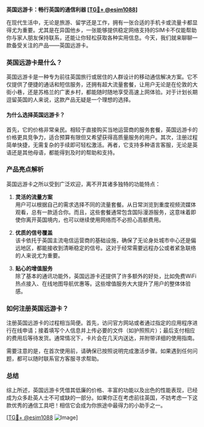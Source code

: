 **英国远游卡：畅行英国的通信利器 [[TG💪+ @esim1088](https://t.me/s/esim1088)]**

在现代生活中，无论是旅游、留学还是工作，拥有一张合适的手机卡或流量卡都显得尤为重要。尤其是在异国他乡，一张能够提供稳定网络支持的SIM卡不仅能帮助你与家人朋友保持联系，还能让你轻松获取各种实用信息。今天，我们就来聊聊一款备受关注的产品——英国远游卡。

### 英国远游卡是什么？

英国远游卡是一种专为前往英国旅行或居住的人群设计的移动通信解决方案。它不仅提供了便捷的通话和短信服务，还拥有超大流量套餐，让用户无论是在伦敦的大街小巷，还是苏格兰的广袤乡村，都能随时随地享受高速上网体验。对于计划长期逗留英国的人来说，这款产品无疑是一个理想的选择。

#### 为什么选择英国远游卡？

首先，它的价格非常亲民。相较于直接购买当地运营商的服务套餐，英国远游卡的价格更具竞争力，适合预算有限但又希望获得高质量服务的用户。其次，注册过程简单快捷，无需复杂的手续即可轻松激活。再者，它支持多种语言客服，无论是英语还是其他母语，都能得到及时的帮助和支持。

### 产品亮点解析

英国远游卡之所以受到广泛欢迎，离不开其诸多独特的功能特点：

1. **灵活的流量方案**  
   用户可以根据自己的需求选择不同的流量套餐。从日常浏览到重度视频流媒体观看，总有一款适合你。而且，这些套餐通常包含国际漫游服务，这意味着即使你离开英国境内，也可以继续使用网络而不必担心高额费用。

2. **优质的信号覆盖**  
   该卡依托于英国主流电信运营商的基础设施，确保了无论身处城市中心还是偏远地区，都能接收到清晰稳定的信号。这对于经常需要远程办公或者紧急联络的人来说尤为重要。

3. **贴心的增值服务**  
   除了基本的通讯功能外，英国远游卡还提供了许多额外的好处，比如免费WiFi热点接入、在线地图导航优惠等。这些增值服务大大提升了用户的整体体验感。

### 如何注册英国远游卡？

注册英国远游卡的过程相当简便。首先，访问官方网站或者通过指定的应用程序进行在线申请；接着填写个人信息并上传必要的文件（如护照照片）；最后支付相应的费用后等待发货。通常情况下，卡片会在几天内送达，并附带详细的使用指南。

需要注意的是，在首次使用前，请确保已按照说明完成激活步骤。如果遇到任何问题，都可以随时联系官方客服寻求帮助。

### 总结

综上所述，英国远游卡凭借其低廉的价格、丰富的功能以及出色的性能表现，已经成为众多赴英人士不可或缺的一部分。如果你正在考虑前往英国，不妨考虑一下这款优秀的通信工具吧！相信它会成为你旅途中最得力的小助手之一。

[[TG💪+ @esim1088](https://t.me/s/esim1088) ![Image](https://i.postimg.cc/4NQfJmqS/Snipaste-2025-05-13-00-14-12.png)]